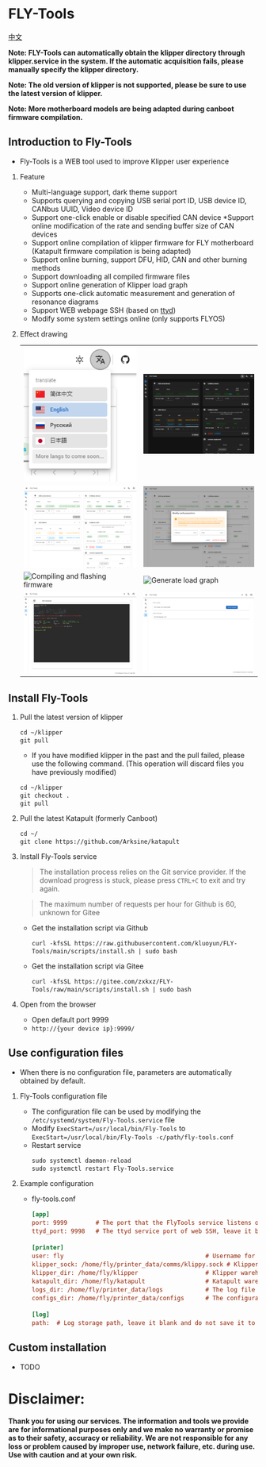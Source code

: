 # FLY-Tools

[中文](./README-ZH.md)

**Note: FLY-Tools can automatically obtain the klipper directory through klipper.service in the system. If the automatic acquisition fails, please manually specify the klipper directory.**

**Note: The old version of klipper is not supported, please be sure to use the latest version of klipper.**

**Note: More motherboard models are being adapted during canboot firmware compilation.**


## Introduction to Fly-Tools

* Fly-Tools is a WEB tool used to improve Klipper user experience
    
1. Feature

    * Multi-language support, dark theme support
    * Supports querying and copying USB serial port ID, USB device ID, CANbus UUID, Video device ID
    * Support one-click enable or disable specified CAN device
    *Support online modification of the rate and sending buffer size of CAN devices
    * Support online compilation of klipper firmware for FLY motherboard (Katapult firmware compilation is being adapted)
    * Support online burning, support DFU, HID, CAN and other burning methods
    * Support downloading all compiled firmware files
    * Support online generation of Klipper load graph
    * Supports one-click automatic measurement and generation of resonance diagrams
    * Support WEB webpage SSH (based on [ttyd](https://github.com/tsl0922/ttyd))
    * Modify some system settings online (only supports FLYOS)

2. Effect drawing

    <table>
    <tr>
    <td><img src="./images/langs.png" title="multi-language" border=0></td>
    <td><img src="./images/dark.png" title="dark color" border=0></td>
    </tr>
    <tr>
    <td><img src="./images/home.png" title="Query ID" border=0></td>
    <td><img src="./images/editcan.png" title="Modify CAN device parameters" border=0></td>
    </tr>
    <tr>
    <td><img src="./images/build-flash.gif" title="Compiling and flashing firmware" border=0></td>
    <td><img src="./images/klippyload.gif" title="Generate load graph" border=0></td>
    </tr>
    <tr>
    <td><img src="./images/webssh.png" title="WEB SSH" border=0></td>
    <td><img src="./images/setting.png" title="Setting" border=0></td>
    </tr>
    </table>
    

## Install Fly-Tools

1. Pull the latest version of klipper

    ```
    cd ~/klipper
    git pull
    ```
    
    * If you have modified klipper in the past and the pull failed, please use the following command. (This operation will discard files you have previously modified)
  
    ```
    cd ~/klipper
    git checkout .
    git pull
    ```
      

2. Pull the latest Katapult (formerly Canboot)

    ```
    cd ~/
    git clone https://github.com/Arksine/katapult
    ```

3. Install Fly-Tools service

    > The installation process relies on the Git service provider. If the download progress is stuck, please press `CTRL+C` to exit and try again.

    > The maximum number of requests per hour for Github is 60, unknown for Gitee

    * Get the installation script via Github

        ```
        curl -kfsSL https://raw.githubusercontent.com/kluoyun/FLY-Tools/main/scripts/install.sh | sudo bash
        ```

    * Get the installation script via Gitee

        ```
        curl -kfsSL https://gitee.com/zxkxz/FLY-Tools/raw/main/scripts/install.sh | sudo bash
        ```

4. Open from the browser

    * Open default port 9999
    * `http://{your device ip}:9999/`
      
## Use configuration files

* When there is no configuration file, parameters are automatically obtained by default.

1. Fly-Tools configuration file

    * The configuration file can be used by modifying the `/etc/systemd/system/Fly-Tools.service` file
    * Modify `ExecStart=/usr/local/bin/Fly-Tools` to `ExecStart=/usr/local/bin/Fly-Tools -c/path/fly-tools.conf`
    * Restart service
        ```
        sudo systemctl daemon-reload
        sudo systemctl restart Fly-Tools.service
        ```

2. Example configuration

    * fly-tools.conf
        ```ini
        [app]
        port: 9999        # The port that the FlyTools service listens on, leave it blank and default to 9999
        ttyd_port: 9998   # The ttyd service port of web SSH, leave it blank and the default is 9998

        [printer]
        user: fly                                        # Username for which Klipper is installed, leave blank for automatic recognition
        klipper_sock: /home/fly/printer_data/comms/klippy.sock # Klipper's Unix socket network
        klipper_dir: /home/fly/klipper                   # Klipper warehouse directory, leave blank for automatic recognition
        katapult_dir: /home/fly/katapult                 # Katapult warehouse directory, left blank for automatic recognition
        logs_dir: /home/fly/printer_data/logs            # The log file directory of Klipper and other services will be automatically recognized if left blank.
        configs_dir: /home/fly/printer_data/configs      # The configuration file directory of Klipper and other services will be automatically recognized if left blank.

        [log]
        path:  # Log storage path, leave it blank and do not save it to a file

        ```
      
## Custom installation

* TODO

# Disclaimer:

**Thank you for using our services. The information and tools we provide are for informational purposes only and we make no warranty or promise as to their safety, accuracy or reliability. We are not responsible for any loss or problem caused by improper use, network failure, etc. during use. Use with caution and at your own risk.**
